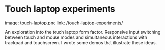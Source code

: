 Touch laptop experiments
========================
image: touch-laptop.png
link: /touch-laptop-experiments/

An exploration into the touch laptop form factor. Responsive input
switching between touch and mouse modes and simultaneous interactions
with trackpad and touchscreen. I wrote some demos that illustrate these
ideas. 
